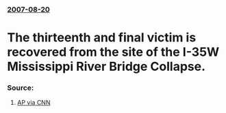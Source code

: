 ### [2007-08-20](/news/2007/08/20/index.md)

#  The thirteenth and final victim is recovered from the site of the I-35W Mississippi River Bridge Collapse. 




### Source:

1. [AP via CNN](http://www.cnn.com/2007/US/08/20/minnesota.bridge.ap/index.html?section=cnn_latest)
